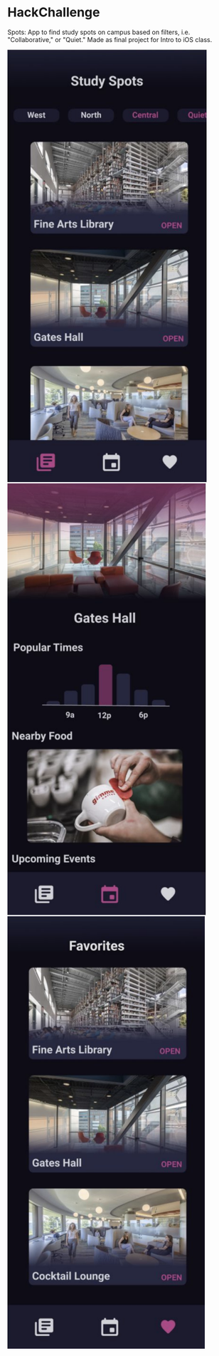 # HackChallenge
Spots: App to find study spots on campus based on filters, i.e. "Collaborative," or "Quiet." Made as final project for Intro to iOS class.

![](images/demo1.png)
![](images/demo2.png)
![](images/demo3.png)
